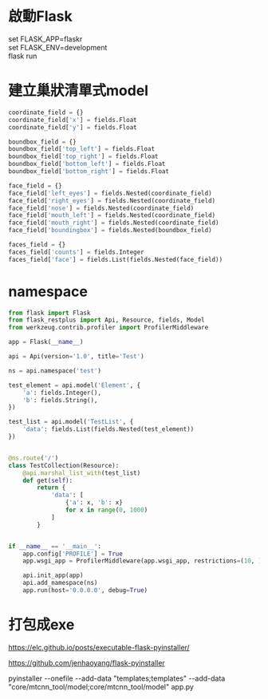 # 啟動Flask

set FLASK_APP=flaskr</br>
set FLASK_ENV=development</br>
flask run</br>


# 建立巢狀清單式model
```python
coordinate_field = {}
coordinate_field['x'] = fields.Float
coordinate_field['y'] = fields.Float

boundbox_field = {}
boundbox_field['top_left'] = fields.Float
boundbox_field['top_right'] = fields.Float
boundbox_field['bottom_left'] = fields.Float
boundbox_field['bottom_right'] = fields.Float

face_field = {}
face_field['left_eyes'] = fields.Nested(coordinate_field)
face_field['right_eyes'] = fields.Nested(coordinate_field)
face_field['nose'] = fields.Nested(coordinate_field)
face_field['mouth_left'] = fields.Nested(coordinate_field)
face_field['mouth_right'] = fields.Nested(coordinate_field)
face_field['boundingbox'] = fields.Nested(boundbox_field)

faces_field = {}
faces_field['counts'] = fields.Integer
faces_field['face'] = fields.List(fields.Nested(face_field))
```

# namespace
```python
from flask import Flask
from flask_restplus import Api, Resource, fields, Model
from werkzeug.contrib.profiler import ProfilerMiddleware

app = Flask(__name__)

api = Api(version='1.0', title='Test')

ns = api.namespace('test')

test_element = api.model('Element', {
    'a': fields.Integer(),
    'b': fields.String(),
})

test_list = api.model('TestList', {
    'data': fields.List(fields.Nested(test_element))
})


@ns.route('/')
class TestCollection(Resource):
    @api.marshal_list_with(test_list)
    def get(self):
        return {
            'data': [
                {'a': x, 'b': x}
                for x in range(0, 1000)
            ]
        }


if __name__ == '__main__':
    app.config['PROFILE'] = True
    app.wsgi_app = ProfilerMiddleware(app.wsgi_app, restrictions=(10, ))

    api.init_app(app)
    api.add_namespace(ns)
    app.run(host='0.0.0.0', debug=True)
```

# 打包成exe
https://elc.github.io/posts/executable-flask-pyinstaller/

https://github.com/jenhaoyang/flask-pyinstaller

pyinstaller --onefile --add-data "templates;templates" --add-data "core/mtcnn_tool/model;core/mtcnn_tool/model" app.py

